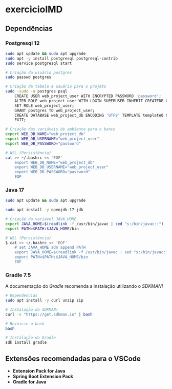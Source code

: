 # exercicioIMD

## Dependências

### Postgresql 12
```sh
sudo apt update && sudo apt upgrade
sudo apt -y install postgresql postgresql-contrib
sudo service postgresql start

# Criação do usuário postgres
sudo passwd postgres

# Criação da tabela e usuário para o projeto
sudo -sudo -u postgres psql
    CREATE USER web_project_user WITH ENCRYPTED PASSWORD 'password';
    ALTER ROLE web_project_user WITH LOGIN SUPERUSER INHERIT CREATEDB CREATEROLE REPLICATION;
    SET ROLE web_project_user;
    GRANT postgres TO web_project_user;
    CREATE DATABASE web_project_db ENCODING 'UTF8' TEMPLATE template0 OWNER web_project_user;
    EXIT;

# Criação das variáveis de ambiente para o banco 
export WEB_DB_NAME="web_project_db"
export WEB_DB_USERNAME="web_project_user"
export WEB_DB_PASSWORD="password"

# WSL (Persistência)
cat >> ~/.bashrc << 'EOF'
    export WEB_DB_NAME="web_project_db"
    export WEB_DB_USERNAME="web_project_user"
    export WEB_DB_PASSWORD="password"
    EOF
```

### Java 17
```sh
sudo apt update && sudo apt upgrade

sudo apt install -y openjdk-17-jdk

# Criação da variável JAVA_HOME
export JAVA_HOME=$(readlink -f /usr/bin/javac | sed "s:/bin/javac::")
export PATH=$PATH:$JAVA_HOME/bin

# WSL (Persistência)
$ cat >> ~/.bashrc << 'EOF'
    # set JAVA_HOME adn append PATH
    export JAVA_HOME=$(readlink -f /usr/bin/javac | sed "s:/bin/javac::")
    export PATH=$PATH:$JAVA_HOME/bin
    EOF
```

### Gradle 7.5

A documentação do _Gradle_ recomenda a instalação utilizando o _SDKMAN!_

```sh
# Dependencias
sudo apt install -y curl unzip zip

# Instalação do SDKMAN!
curl -s "https://get.sdkman.io" | bash

# Reinicie o bash
bash

# Instalação do Gradle
sdk install gradle
```

## Extensões recomendadas para o VSCode

* **Extension Pack for Java**
* **Spring Boot Extension Pack**
* **Gradle for Java**